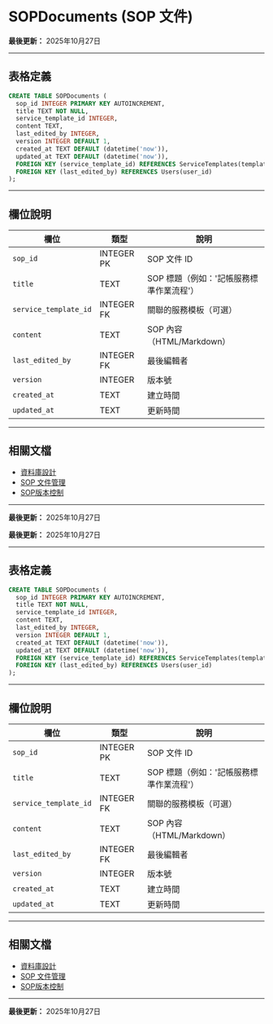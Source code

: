 # SOPDocuments (SOP 文件)

**最後更新：** 2025年10月27日

---

## 表格定義

```sql
CREATE TABLE SOPDocuments (
  sop_id INTEGER PRIMARY KEY AUTOINCREMENT,
  title TEXT NOT NULL,
  service_template_id INTEGER,
  content TEXT,
  last_edited_by INTEGER,
  version INTEGER DEFAULT 1,
  created_at TEXT DEFAULT (datetime('now')),
  updated_at TEXT DEFAULT (datetime('now')),
  FOREIGN KEY (service_template_id) REFERENCES ServiceTemplates(template_id),
  FOREIGN KEY (last_edited_by) REFERENCES Users(user_id)
);
```

---

## 欄位說明

| 欄位 | 類型 | 說明 |
|------|------|------|
| `sop_id` | INTEGER PK | SOP 文件 ID |
| `title` | TEXT | SOP 標題（例如：'記帳服務標準作業流程'） |
| `service_template_id` | INTEGER FK | 關聯的服務模板（可選） |
| `content` | TEXT | SOP 內容（HTML/Markdown） |
| `last_edited_by` | INTEGER FK | 最後編輯者 |
| `version` | INTEGER | 版本號 |
| `created_at` | TEXT | 建立時間 |
| `updated_at` | TEXT | 更新時間 |

---

## 相關文檔

- [資料庫設計](../../資料庫設計.md)
- [SOP 文件管理](../../功能模塊/18-SOP文件管理.md)
- [SOP版本控制](./SOPDocumentVersions.md)

---

**最後更新：** 2025年10月27日



**最後更新：** 2025年10月27日

---

## 表格定義

```sql
CREATE TABLE SOPDocuments (
  sop_id INTEGER PRIMARY KEY AUTOINCREMENT,
  title TEXT NOT NULL,
  service_template_id INTEGER,
  content TEXT,
  last_edited_by INTEGER,
  version INTEGER DEFAULT 1,
  created_at TEXT DEFAULT (datetime('now')),
  updated_at TEXT DEFAULT (datetime('now')),
  FOREIGN KEY (service_template_id) REFERENCES ServiceTemplates(template_id),
  FOREIGN KEY (last_edited_by) REFERENCES Users(user_id)
);
```

---

## 欄位說明

| 欄位 | 類型 | 說明 |
|------|------|------|
| `sop_id` | INTEGER PK | SOP 文件 ID |
| `title` | TEXT | SOP 標題（例如：'記帳服務標準作業流程'） |
| `service_template_id` | INTEGER FK | 關聯的服務模板（可選） |
| `content` | TEXT | SOP 內容（HTML/Markdown） |
| `last_edited_by` | INTEGER FK | 最後編輯者 |
| `version` | INTEGER | 版本號 |
| `created_at` | TEXT | 建立時間 |
| `updated_at` | TEXT | 更新時間 |

---

## 相關文檔

- [資料庫設計](../../資料庫設計.md)
- [SOP 文件管理](../../功能模塊/18-SOP文件管理.md)
- [SOP版本控制](./SOPDocumentVersions.md)

---

**最後更新：** 2025年10月27日




